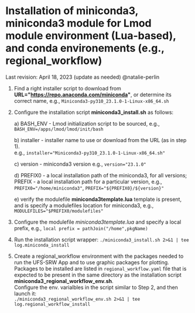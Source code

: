 # Installation of miniconda3, miniconda3 module for Lmod module environment (Lua-based), and conda environements (e.g., regional_workflow)

Last revision: April 18, 2023  (update as needed) @natalie-perlin 

1. Find a right installer script to download from **URL="https://repo.anaconda.com/miniconda"**, or determine its correct name, e.g., `Miniconda3-py310_23.1.0-1-Linux-x86_64.sh`

2. Configure the installation script **miniconda3_install.sh** as follows:

   a) BASH_ENV  - Lmod initialization script to be sourced, e.g.,
                `BASH_ENV=/apps/lmod/lmod/init/bash`
                
                
   b) installer - installer name to use or download from the URL (as in step 1).  
          e.g., `installer="Miniconda3-py310_23.1.0-1-Linux-x86_64.sh"`
          
   c) version   - miniconda3 version
          e.g., `version="23.1.0"`
          
   d) PREFIX0  - a local installation path of the miniconda3, for all versions;
      PREFIX   - a local installation path for a particular version, e.g.,
                `PREFIX0="/home/miniconda3"`, 
                `PREFIX="${PREFIX0}/${version}"`
                
   e) verify the modulefile **miniconda3template.lua** template is present, and is specify a modulefiles location for miniconda3, e.g.,
               `MODULEFILES="$PREFIX0/modulefiles"`

3. Configure the modulefile *miniconda3template.lua* and specify a local prefix, e.g.,
       `local prefix = pathJoin("/home",pkgName)`

4. Run the installation script wrapper: 
   `./miniconda3_install.sh 2>&1 | tee log.miniconda_install`
   
5. Create a regional_workflow environment with the packages needed to run the UFS-SRW
   App and to use graphic packages for plotting. Packages to be installed are listed
   in `regional_workflow.yaml` file that is expected to be present in the same 
   directory as the installation script  **miniconda3_regional_workflow_env.sh**.   
   Configure the env. varialbles in the script similar to Step 2,
   and then launch it:   
   `./miniconda3_regional_workflow_env.sh 2>&1 | tee log.regional_workflow_install`
